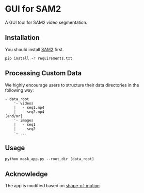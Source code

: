 # GUI for SAM2
A GUI tool for SAM2 video segmentation.

## Installation
You should install [SAM2](https://github.com/facebookresearch/segment-anything-2?tab=readme-ov-file) first.
```
pip install -r requirements.txt
```

## Processing Custom Data

We highly encourage users to structure their data directories in the following way:
```
- data_root
    '- videos
    |   - seq1.mp4
    |   - seq2.mp4
[and/or]
    '- images
    |   - seq1
    |   - seq2
    '- ...
```
## Usage
```
python mask_app.py --root_dir [data_root]
```

## Acknowledge
The app is modified based on [shape-of-motion](https://github.com/vye16/shape-of-motion/?tab=readme-ov-file).
